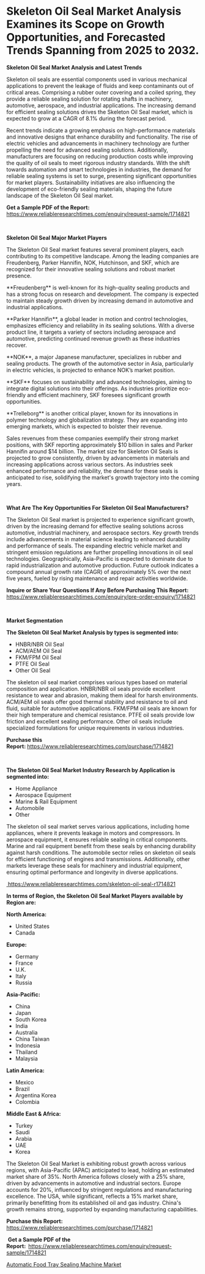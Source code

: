 <p><h1>Skeleton Oil Seal Market Analysis Examines its Scope on Growth Opportunities, and Forecasted Trends Spanning from 2025 to 2032.</h1></p><p><strong>Skeleton Oil Seal Market Analysis and Latest Trends</strong></p>
<p><p>Skeleton oil seals are essential components used in various mechanical applications to prevent the leakage of fluids and keep contaminants out of critical areas. Comprising a rubber outer covering and a coiled spring, they provide a reliable sealing solution for rotating shafts in machinery, automotive, aerospace, and industrial applications. The increasing demand for efficient sealing solutions drives the Skeleton Oil Seal market, which is expected to grow at a CAGR of 8.1% during the forecast period.</p><p>Recent trends indicate a growing emphasis on high-performance materials and innovative designs that enhance durability and functionality. The rise of electric vehicles and advancements in machinery technology are further propelling the need for advanced sealing solutions. Additionally, manufacturers are focusing on reducing production costs while improving the quality of oil seals to meet rigorous industry standards. With the shift towards automation and smart technologies in industries, the demand for reliable sealing systems is set to surge, presenting significant opportunities for market players. Sustainability initiatives are also influencing the development of eco-friendly sealing materials, shaping the future landscape of the Skeleton Oil Seal market.</p></p>
<p><strong>Get a Sample PDF of the Report:&nbsp;</strong> <a href="https://www.reliableresearchtimes.com/enquiry/request-sample/1714821?utm_campaign=2391&utm_medium=2&utm_source=Github&utm_content=ia&utm_term=20022025&utm_id=skeleton-oil-seal">https://www.reliableresearchtimes.com/enquiry/request-sample/1714821</a></p>
<p>&nbsp;</p>
<p><strong>Skeleton Oil Seal Major Market Players</strong></p>
<p><p>The Skeleton Oil Seal market features several prominent players, each contributing to its competitive landscape. Among the leading companies are Freudenberg, Parker Hannifin, NOK, Hutchinson, and SKF, which are recognized for their innovative sealing solutions and robust market presence.</p><p>**Freudenberg** is well-known for its high-quality sealing products and has a strong focus on research and development. The company is expected to maintain steady growth driven by increasing demand in automotive and industrial applications. </p><p>**Parker Hannifin**, a global leader in motion and control technologies, emphasizes efficiency and reliability in its sealing solutions. With a diverse product line, it targets a variety of sectors including aerospace and automotive, predicting continued revenue growth as these industries recover.</p><p>**NOK**, a major Japanese manufacturer, specializes in rubber and sealing products. The growth of the automotive sector in Asia, particularly in electric vehicles, is projected to enhance NOK’s market position. </p><p>**SKF** focuses on sustainability and advanced technologies, aiming to integrate digital solutions into their offerings. As industries prioritize eco-friendly and efficient machinery, SKF foresees significant growth opportunities.</p><p>**Trelleborg** is another critical player, known for its innovations in polymer technology and globalization strategy. They are expanding into emerging markets, which is expected to bolster their revenue.</p><p>Sales revenues from these companies exemplify their strong market positions, with SKF reporting approximately $10 billion in sales and Parker Hannifin around $14 billion. The market size for Skeleton Oil Seals is projected to grow consistently, driven by advancements in materials and increasing applications across various sectors. As industries seek enhanced performance and reliability, the demand for these seals is anticipated to rise, solidifying the market's growth trajectory into the coming years.</p></p>
<p>&nbsp;</p>
<p><strong>What Are The Key Opportunities For Skeleton Oil Seal Manufacturers?</strong></p>
<p><p>The Skeleton Oil Seal market is projected to experience significant growth, driven by the increasing demand for effective sealing solutions across automotive, industrial machinery, and aerospace sectors. Key growth trends include advancements in material science leading to enhanced durability and performance of seals. The expanding electric vehicle market and stringent emission regulations are further propelling innovations in oil seal technologies. Geographically, Asia-Pacific is expected to dominate due to rapid industrialization and automotive production. Future outlook indicates a compound annual growth rate (CAGR) of approximately 5% over the next five years, fueled by rising maintenance and repair activities worldwide.</p></p>
<p><strong>Inquire or Share Your Questions If Any Before Purchasing This Report:</strong> <a href="https://www.reliableresearchtimes.com/enquiry/pre-order-enquiry/1714821?utm_campaign=2391&utm_medium=2&utm_source=Github&utm_content=ia&utm_term=20022025&utm_id=skeleton-oil-seal">https://www.reliableresearchtimes.com/enquiry/pre-order-enquiry/1714821</a></p>
<p>&nbsp;</p>
<p><strong>Market Segmentation</strong></p>
<p><strong>The Skeleton Oil Seal Market Analysis by types is segmented into:</strong></p>
<p><ul><li>HNBR/NBR Oil Seal</li><li>ACM/AEM Oil Seal</li><li>FKM/FPM Oil Seal</li><li>PTFE Oil Seal</li><li>Other Oil Seal</li></ul></p>
<p><p>The skeleton oil seal market comprises various types based on material composition and application. HNBR/NBR oil seals provide excellent resistance to wear and abrasion, making them ideal for harsh environments. ACM/AEM oil seals offer good thermal stability and resistance to oil and fluid, suitable for automotive applications. FKM/FPM oil seals are known for their high temperature and chemical resistance. PTFE oil seals provide low friction and excellent sealing performance. Other oil seals include specialized formulations for unique requirements in various industries.</p></p>
<p><strong>Purchase this Report:&nbsp;</strong><a href="https://www.reliableresearchtimes.com/purchase/1714821?utm_campaign=2391&utm_medium=2&utm_source=Github&utm_content=ia&utm_term=20022025&utm_id=skeleton-oil-seal">https://www.reliableresearchtimes.com/purchase/1714821</a></p>
<p>&nbsp;</p>
<p><strong>The Skeleton Oil Seal Market Industry Research by Application is segmented into:</strong></p>
<p><ul><li>Home Appliance</li><li>Aerospace Equipment</li><li>Marine & Rail Equipment</li><li>Automobile</li><li>Other</li></ul></p>
<p><p>The skeleton oil seal market serves various applications, including home appliances, where it prevents leakage in motors and compressors. In aerospace equipment, it ensures reliable sealing in critical components. Marine and rail equipment benefit from these seals by enhancing durability against harsh conditions. The automobile sector relies on skeleton oil seals for efficient functioning of engines and transmissions. Additionally, other markets leverage these seals for machinery and industrial equipment, ensuring optimal performance and longevity in diverse applications.</p></p>
<p><a href="https://www.reliableresearchtimes.com/skeleton-oil-seal-r1714821?utm_campaign=2391&utm_medium=2&utm_source=Github&utm_content=ia&utm_term=20022025&utm_id=skeleton-oil-seal">&nbsp;https://www.reliableresearchtimes.com/skeleton-oil-seal-r1714821</a></p>
<p><strong>In terms of Region, the Skeleton Oil Seal Market Players available by Region are:</strong></p>
<p>
    <p> <strong> North America: </strong>
        <ul>
            <li>United States</li>
            <li>Canada</li>
        </ul>
        </p> 
    <p> <strong> Europe: </strong>
        <ul>
            <li>Germany</li>
            <li>France</li>
            <li>U.K.</li>
            <li>Italy</li>
            <li>Russia</li>
        </ul>
        </p> 
    <p> <strong> Asia-Pacific: </strong>
        <ul>
            <li>China</li>
            <li>Japan</li>
            <li>South Korea</li>
            <li>India</li>
            <li>Australia</li>
            <li>China Taiwan</li>
            <li>Indonesia</li>
            <li>Thailand</li>
            <li>Malaysia</li>
        </ul>
        </p> 
    <p> <strong> Latin America: </strong>
        <ul>
            <li>Mexico</li>
            <li>Brazil</li>
            <li>Argentina Korea</li>
            <li>Colombia</li>
        </ul>
        </p> 
    <p> <strong> Middle East & Africa: </strong>
        <ul>
            <li>Turkey</li>
            <li>Saudi</li>
            <li>Arabia</li>
            <li>UAE</li>
            <li>Korea</li>
        </ul>
    </p>
    </p>
<p><p>The Skeleton Oil Seal Market is exhibiting robust growth across various regions, with Asia-Pacific (APAC) anticipated to lead, holding an estimated market share of 35%. North America follows closely with a 25% share, driven by advancements in automotive and industrial sectors. Europe accounts for 20%, influenced by stringent regulations and manufacturing excellence. The USA, while significant, reflects a 15% market share, primarily benefitting from its established oil and gas industry. China's growth remains strong, supported by expanding manufacturing capabilities.</p></p>
<p><strong>Purchase this Report: </strong><a href="https://www.reliableresearchtimes.com/purchase/1714821?utm_campaign=2391&utm_medium=2&utm_source=Github&utm_content=ia&utm_term=20022025&utm_id=skeleton-oil-seal">https://www.reliableresearchtimes.com/purchase/1714821</a></p>
<p>&nbsp;<strong>Get a Sample PDF of the Report:&nbsp;&nbsp;</strong><a href="https://www.reliableresearchtimes.com/enquiry/request-sample/1714821?utm_campaign=2391&utm_medium=2&utm_source=Github&utm_content=ia&utm_term=20022025&utm_id=skeleton-oil-seal">https://www.reliableresearchtimes.com/enquiry/request-sample/1714821</a></p>
<p><strong></strong></p>
<p><p><a href="https://github.com/hartsockdonnette82/Market-Research-Report-List-1/blob/main/automatic-food-tray-sealing-machine-market.md?utm_campaign=2391&utm_medium=2&utm_source=Github&utm_content=ia&utm_term=20022025&utm_id=skeleton-oil-seal">Automatic Food Tray Sealing Machine Market</a></p></p>